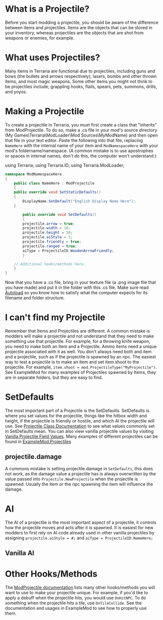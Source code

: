 # What is a Projectile?

Before you start modding a projectile, you should be aware of the difference between items and projectiles. Items are the objects that can be stored in your inventory, whereas projectiles are the objects that are shot from weapons or enemies, for example.

# What uses Projectiles?

Many items in Terraria are functional due to projectiles, including guns and bows (the bullets and arrows respectively), lasers, bombs and other thrown items, and most magic weapons. Some other items you might not think to be projectiles include; grappling hooks, flails, spears, pets, summons, drills, and yoyos.

# Making a Projectile

To create a projectile in Terraria, you must first create a class that "inherits" from ModProjectile. To do so, make a .cs file in your mod's source directory (My Games\Terraria\ModLoader\Mod Sources\MyModName) and then open that file in your text editor. Paste the following into that file, replacing `NameHere` with the internal name of your item and `ModNamespaceHere` with your mod's foldername/namespace. (A common mistake is to use apostrophes or spaces in internal names, don't do this, the computer won't understand.)

using Terraria;
using Terraria.ID;
using Terraria.ModLoader;

```c#
namespace ModNamespaceHere
{
    public class NameHere : ModProjectile
    {
	public override void SetStaticDefaults()
	{
		DisplayName.SetDefault("English Display Name Here");
	}

        public override void SetDefaults()
        {
		projectile.arrow = true;
		projectile.width = 10;
		projectile.height = 10;
		projectile.aiStyle = 1;
		projectile.friendly = true;
		projectile.ranged = true;
		aiType = ProjectileID.WoodenArrowFriendly;
        }

	// Additional hooks/methods here.
    }
}
```
Now that you have a .cs file, bring in your texture file (a .png image file that you have made) and put it in the folder with this .cs file. Make sure read [Autoload](https://github.com/blushiemagic/tModLoader/wiki/Basic-Autoload) so you know how to satisfy what the computer expects for its filename and folder structure.

# I can't find my Projectile
Remember that Items and Projectiles are different. A common mistake is modders will make a projectile and not understand that they need to make something use that projectile. For example, for a throwing knife weapon, you need to make both an Item and a Projectile. Ammo items need a unique projectile associated with it as well. You don't always need both and item and a projectile, such as if the projectile is spawned by an npc. The easiest way to test a projectile is to make an item and set item.shoot to the projectile. For example, `item.shoot = mod.ProjectileType("MyProjectile")`. See ExampleMod for many examples of Projectiles spawned by Items, they are in separate folders, but they are easy to find. 

# SetDefaults
The most important part of a Projectile is the SetDefaults. SetDefaults is where you set values for the projectile, things like the hitbox width and height, if the projectile is friendly or hostile, and which AI the projectile will use. See [Projectile Class Documentation](https://github.com/blushiemagic/tModLoader/wiki/Projectile-Class-Documentation) to see what values commonly set in SetDefaults mean. You can also view vanilla projectile values by visiting [Vanilla Projectile Field Values](https://github.com/blushiemagic/tModLoader/wiki/Vanilla-Projectile-Field-Values). Many examples of different projectiles can be found in [ExampleMod.Projectiles](https://github.com/blushiemagic/tModLoader/tree/master/ExampleMod/Projectiles)

## projectile.damage
A commons mistake is setting projectile.damage in `SetDefaults`, this does not work, as the damage value a projectile has is always overwritten by the value passed into `Projectile.NewProjectile` when the projectile is spawned. Usually the item or the npc spawning the item will influence the damage.

# AI
The AI of a projectile is the most important aspect of a projectile, it controls how the projectile moves and acts after it is spawned. It is easiest for new modders to first rely on AI code already used in other vanilla projectiles by assigning `projectile.aiStyle = #;` and `aiType = ProjectileID.NameHere;`

## Vanilla AI


# Other Hooks/Methods
The [ModProjectile documentation](http://blushiemagic.github.io/tModLoader/html/class_terraria_1_1_mod_loader_1_1_mod_projectile.html) lists many other hooks/methods you will want to use to make your projectile unique. For example, if you'd like to apply a debuff when the projectile hits, you would use `OnHitNPC`. To do something when the projectile hits a tile, use `OnTileCollide`. See the documentation and usages in ExampleMod to see how to properly use them.
